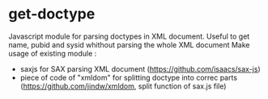 get-doctype
===========

Javascript module for parsing doctypes in XML document.
Useful to get name, pubid and sysid whithout parsing the whole XML document
Make usage of existing module :
  - saxjs for SAX parsing XML document (https://github.com/isaacs/sax-js)
  - piece of code of "xmldom" for splitting doctype into correc parts (https://github.com/jindw/xmldom, split function of sax.js file)

